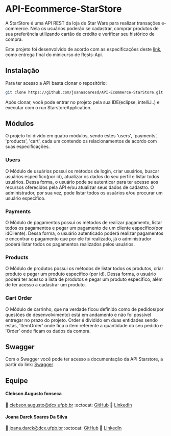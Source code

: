 # API-Ecommerce-StarStore

A StarStore é uma API REST da loja de Star Wars para realizar transações e-commerce. Nela os usuários poderão se cadastrar, comprar produtos de sua preferência utilizando cartão de crédito e verificar seu histórico de compra. 

Este projeto foi desenvolvido de acordo com as especificações deste [link](https://docs.google.com/document/d/1p6N-VP1GoxnDoOfu1OxrgsuQsKF0ztR9WdGGkm2yGuE/edit?usp=sharing), como entrega final do minicurso de Rests-Api.

## Instalação

Para ter acesso a API basta clonar o repositório:

```sh
git clone https://github.com/joanasoaresd/API-Ecommerce-StarStore.git
```
Após clonar, você pode entrar no projeto pela sua IDE(eclipse, intelliJ..) e executar com o run StarstoreApplication.

## Módulos
O projeto foi divido em quatro módulos, sendo estes 'users', 'payments', 'products', 'cart', cada um contendo os relacionamentos de acordo com suas especificações. 

### Users

O Módulo de usuários possui os métodos de login, criar usuários, buscar usuários especifico(por id), atualizar os dados do seu perfil e listar todos usuários. Dessa forma, o usuário pode se autenticar para ter acesso aos recursos oferecidos pela API e/ou atualizar seus dados de cadastro. O administrador, por sua vez, pode listar todos os usuários e/ou procurar um usuário especifico.

### Payments

O Módulo de pagamentos possui os métodos de realizar pagamento, listar todos os pagamentos e pegar um pagamento de um cliente especifico(por idCliente). Dessa forma, o usuário autenticado poderá realizar pagamentos e encontrar o pagamento que por ele foi realizado, já o administrador poderá listar todos os pagamentos realizados pelos usuários.

### Products

O Módulo de produtos possui os métodos de listar todos os produtos, criar produto e pegar um produto especifico (por id). Dessa forma, o usuário poderá ter acesso a lista de produtos e pegar um produto especifico, além de ter acesso a cadastrar um produto.

### ~~Cart~~ Order

O Módulo de carrinho, que na verdade ficou definido como de pedidos(por questões de desenvolvimento) está em andamento e não foi possível entregar no prazo do projeto. Order é dividido em duas entidades sendo estas, 'ItemOrder' onde fica o item referente a quantidade do seu pedido e 'Order' onde ficam os dados da compra.

## Swagger

Com o Swagger você pode ter acesso a documentação da API Starstore, a partir do link: [Swagger](https://joanasoaresd.github.io/API-Ecommerce-StarStore/)


## Equipe

#### Clebson Augusto fonseca 
:email: clebson.augusto@dcx.ufpb.br
:octocat: [GitHub](http://github.com/clebsonf)
:link: [LinkedIn](https://www.linkedin.com/in/fclebson/)

#### Joana Darck Soares Da Silva 
:email: joana.darck@dcx.ufpb.br
:octocat: [GitHub](http://github.com/joanasoaresd)
:link: [LinkedIn](https://www.linkedin.com/in/joanasoaresd/)
